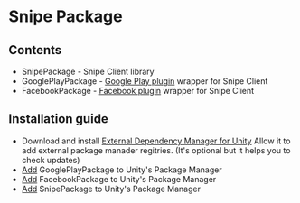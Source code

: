 # Snipe Package

## Contents

<ul>
<li> SnipePackage - Snipe Client library
<li> GooglePlayPackage - <a href="https://github.com/playgameservices/play-games-plugin-for-unity">Google Play plugin</a> wrapper for Snipe Client
<li> FacebookPackage - <a href="https://developers.facebook.com/docs/unity/">Facebook plugin</a> wrapper for Snipe Client
</ul>

## Installation guide

<ul>
<li> Download and install <a href="https://github.com/googlesamples/unity-jar-resolver/blob/master/external-dependency-manager-latest.unitypackage">External Dependency Manager for Unity</a>
Allow it to add external package manader regitries. (It's optional but it helps you to check updates)
<li> <a href="https://docs.unity3d.com/Manual/upm-ui-giturl.html">Add</a> GooglePlayPackage to Unity's Package Manager
<li> <a href="https://docs.unity3d.com/Manual/upm-ui-giturl.html">Add</a> FacebookPackage to Unity's Package Manager
<li> <a href="https://docs.unity3d.com/Manual/upm-ui-giturl.html">Add</a> SnipePackage to Unity's Package Manager
</ul>
